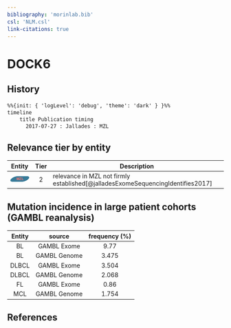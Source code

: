 ```yaml
---
bibliography: 'morinlab.bib'
csl: 'NLM.csl'
link-citations: true
---
```


# DOCK6

## History

```mermaid
%%{init: { 'logLevel': 'debug', 'theme': 'dark' } }%%
timeline
    title Publication timing
      2017-07-27 : Jallades : MZL
```


## Relevance tier by entity

|Entity|Tier|Description|
|:------:|:----:|--------------------------------------|
|![MZL](images/icons/MZL_tier2.png)|2|relevance in MZL not firmly established[@jalladesExomeSequencingIdentifies2017]|


## Mutation incidence in large patient cohorts (GAMBL reanalysis)

|Entity|source |frequency (%)|
|:------:|:----:|:----:|
|BL|GAMBL Exome |9.77 |
|BL|GAMBL Genome |3.475 |
|DLBCL|GAMBL Exome |3.504 |
|DLBCL|GAMBL Genome |2.068 |
|FL|GAMBL Exome |0.86 |
|MCL|GAMBL Genome |1.754 |


## References


